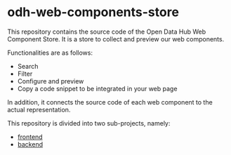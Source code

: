 # odh-web-components-store
This repository contains the source code of the Open Data Hub Web Component
Store. It is a store to collect and preview our web components. 

Functionalities are as follows: 
  - Search 
  - Filter
  - Configure and preview
  - Copy a code snippet to be integrated in your web page 

In addition, it connects the source code of each web component to the actual
representation. 

This repository is divided into two sub-projects, namely:
  - [frontend](frontend/README.md)
  - [backend](backend/README.md)
